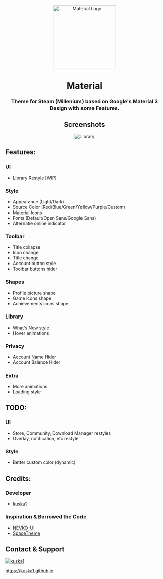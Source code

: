 <p align="center">
    <a href="https://github.com/kuska1/Material-Theme/">
        <picture>
          <img src="https://github.com/kuska1/Material-Theme/blob/main/.github/logo.svg?raw=true" alt="Material Logo" width="200">
        </picture>
    </a>
</p>

<div align="center">

# Material
### Theme for Steam (Millenium) based on Google's Material 3 Design with some Features.

## Screenshots
![Library](https://github.com/kuska1/Material-Theme/blob/main/.github/library.jpg?raw=true)

</div>

## Features:
### UI
* Library Restyle [WIP]
### Style
* Appearance (Light/Dark)
* Source Color (Red/Blue/Green/Yellow/Purple/Custom)
* Material Icons
* Fonts (Default/Open Sans/Google Sans)
* Alternatie online indicator
### Toolbar
* Title collapse
* Icon change
* Title change
* Account button style
* Toolbar buttons hider
### Shapes 
* Profile picture shape
* Game icons shape
* Achievements icons shape
### Library
* What's New style
* Hover animations
### Privacy
* Account Name Hider
* Account Balance Hider
### Extra
* More animations
* Loading style

## TODO:
### UI
* Store, Community, Download Manager restyles
* Overlay, notification, etc restyle
### Style
* Better custom color (dynamic)

## Credits:
### Developer
* [kuska1](https://github.com/kuska1)
### Inspiration & Borrowed the Code
* [NEVKO-UI](https://github.com/dotFelixan/NEVKO-UI)
* [SpaceTheme](https://github.com/SpaceTheme/Steam)

## Contact & Support
[![kuska1](https://img.shields.io/badge/kuska1-blue?style=for-the-badge&logo=githubsponsors&logoColor=white)](https://kuska1.github.io)

https://kuska1.github.io